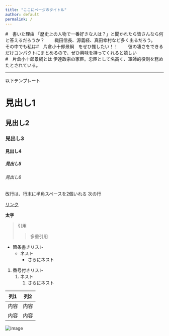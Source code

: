 ```yaml
---
title: "ここにページのタイトル"
author: default
permalink: /
---
```

#　書いた理由
「歴史上の人物で一番好きな人は？」と聞かれたら皆さんなら何と答えるだろうか？　　
織田信長、源義経、真田幸村など多く出るだろう。　　
その中でも私は#　片倉小十郎景綱　をぜひ推したい！！　　
彼の凄さをできるだけコンパクトにまとめるので、ぜひ興味を持ってくれると嬉しい  
#　片倉小十郎景綱とは
伊達政宗の家臣。忠臣として名高く、軍師的役割を務めたとされている。




---

以下テンプレート

# 見出し1
## 見出し2
### 見出し3
#### 見出し4
##### 見出し5
###### 見出し6

改行は、行末に半角スペースを2個いれる
次の行

[リンク](https://www.google.co.jp/)

**太字**

> 引用
>> 多重引用


- 箇条書きリスト
  - ネスト
    - さらにネスト


1. 番号付きリスト
   1. ネスト
      1. さらにネスト


| 列1  | 列2  |
|-----|-----|
| 内容  | 内容  |
| 内容  | 内容  |

![image](/GHPages_WebSite/assets/images/logo-150.png)
